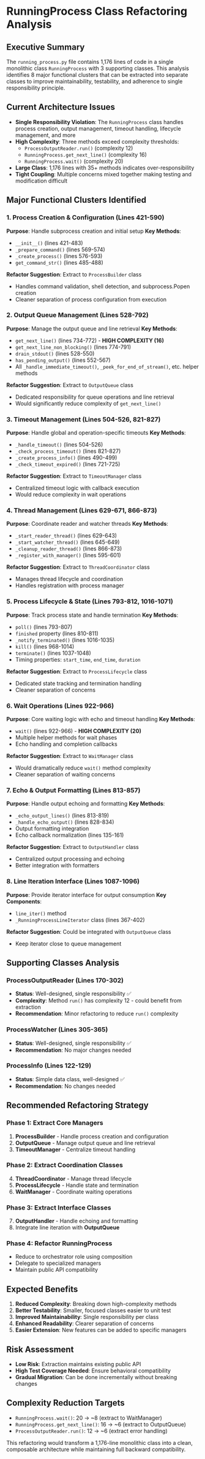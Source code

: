 # RunningProcess Class Refactoring Analysis

## Executive Summary

The `running_process.py` file contains 1,176 lines of code in a single monolithic class `RunningProcess` with 3 supporting classes. This analysis identifies 8 major functional clusters that can be extracted into separate classes to improve maintainability, testability, and adherence to single responsibility principle.

## Current Architecture Issues

- **Single Responsibility Violation**: The `RunningProcess` class handles process creation, output management, timeout handling, lifecycle management, and more
- **High Complexity**: Three methods exceed complexity thresholds:
  - `ProcessOutputReader.run()` (complexity 12)
  - `RunningProcess.get_next_line()` (complexity 16)
  - `RunningProcess.wait()` (complexity 20)
- **Large Class**: 1,176 lines with 35+ methods indicates over-responsibility
- **Tight Coupling**: Multiple concerns mixed together making testing and modification difficult

## Major Functional Clusters Identified

### 1. Process Creation & Configuration (Lines 421-590)
**Purpose**: Handle subprocess creation and initial setup
**Key Methods**:
- `__init__()` (lines 421-483)
- `_prepare_command()` (lines 569-574)
- `_create_process()` (lines 576-593)
- `get_command_str()` (lines 485-488)

**Refactor Suggestion**: Extract to `ProcessBuilder` class
- Handles command validation, shell detection, and subprocess.Popen creation
- Cleaner separation of process configuration from execution

### 2. Output Queue Management (Lines 528-792)
**Purpose**: Manage the output queue and line retrieval
**Key Methods**:
- `get_next_line()` (lines 734-772) - **HIGH COMPLEXITY (16)**
- `get_next_line_non_blocking()` (lines 774-791)
- `drain_stdout()` (lines 528-550)
- `has_pending_output()` (lines 552-567)
- All `_handle_immediate_timeout()`, `_peek_for_end_of_stream()`, etc. helper methods

**Refactor Suggestion**: Extract to `OutputQueue` class
- Dedicated responsibility for queue operations and line retrieval
- Would significantly reduce complexity of `get_next_line()`

### 3. Timeout Management (Lines 504-526, 821-827)
**Purpose**: Handle global and operation-specific timeouts
**Key Methods**:
- `_handle_timeout()` (lines 504-526)
- `_check_process_timeout()` (lines 821-827)
- `_create_process_info()` (lines 490-499)
- `_check_timeout_expired()` (lines 721-725)

**Refactor Suggestion**: Extract to `TimeoutManager` class
- Centralized timeout logic with callback execution
- Would reduce complexity in wait operations

### 4. Thread Management (Lines 629-671, 866-873)
**Purpose**: Coordinate reader and watcher threads
**Key Methods**:
- `_start_reader_thread()` (lines 629-643)
- `_start_watcher_thread()` (lines 645-649)
- `_cleanup_reader_thread()` (lines 866-873)
- `_register_with_manager()` (lines 595-601)

**Refactor Suggestion**: Extract to `ThreadCoordinator` class
- Manages thread lifecycle and coordination
- Handles registration with process manager

### 5. Process Lifecycle & State (Lines 793-812, 1016-1071)
**Purpose**: Track process state and handle termination
**Key Methods**:
- `poll()` (lines 793-807)
- `finished` property (lines 810-811)
- `_notify_terminated()` (lines 1016-1035)
- `kill()` (lines 968-1014)
- `terminate()` (lines 1037-1048)
- Timing properties: `start_time`, `end_time`, `duration`

**Refactor Suggestion**: Extract to `ProcessLifecycle` class
- Dedicated state tracking and termination handling
- Cleaner separation of concerns

### 6. Wait Operations (Lines 922-966)
**Purpose**: Core waiting logic with echo and timeout handling
**Key Methods**:
- `wait()` (lines 922-966) - **HIGH COMPLEXITY (20)**
- Multiple helper methods for wait phases
- Echo handling and completion callbacks

**Refactor Suggestion**: Extract to `WaitManager` class
- Would dramatically reduce `wait()` method complexity
- Cleaner separation of waiting concerns

### 7. Echo & Output Formatting (Lines 813-857)
**Purpose**: Handle output echoing and formatting
**Key Methods**:
- `_echo_output_lines()` (lines 813-819)
- `_handle_echo_output()` (lines 828-834)
- Output formatting integration
- Echo callback normalization (lines 135-161)

**Refactor Suggestion**: Extract to `OutputHandler` class
- Centralized output processing and echoing
- Better integration with formatters

### 8. Line Iteration Interface (Lines 1087-1096)
**Purpose**: Provide iterator interface for output consumption
**Key Components**:
- `line_iter()` method
- `_RunningProcessLineIterator` class (lines 367-402)

**Refactor Suggestion**: Could be integrated with `OutputQueue` class
- Keep iterator close to queue management

## Supporting Classes Analysis

### ProcessOutputReader (Lines 170-302)
- **Status**: Well-designed, single responsibility ✅
- **Complexity**: Method `run()` has complexity 12 - could benefit from extraction
- **Recommendation**: Minor refactoring to reduce `run()` complexity

### ProcessWatcher (Lines 305-365)
- **Status**: Well-designed, single responsibility ✅
- **Recommendation**: No major changes needed

### ProcessInfo (Lines 122-129)
- **Status**: Simple data class, well-designed ✅
- **Recommendation**: No changes needed

## Recommended Refactoring Strategy

### Phase 1: Extract Core Managers
1. **ProcessBuilder** - Handle process creation and configuration
2. **OutputQueue** - Manage output queue and line retrieval
3. **TimeoutManager** - Centralize timeout handling

### Phase 2: Extract Coordination Classes
4. **ThreadCoordinator** - Manage thread lifecycle
5. **ProcessLifecycle** - Handle state and termination
6. **WaitManager** - Coordinate waiting operations

### Phase 3: Extract Interface Classes
7. **OutputHandler** - Handle echoing and formatting
8. Integrate line iteration with **OutputQueue**

### Phase 4: Refactor RunningProcess
- Reduce to orchestrator role using composition
- Delegate to specialized managers
- Maintain public API compatibility

## Expected Benefits

1. **Reduced Complexity**: Breaking down high-complexity methods
2. **Better Testability**: Smaller, focused classes easier to unit test
3. **Improved Maintainability**: Single responsibility per class
4. **Enhanced Readability**: Clearer separation of concerns
5. **Easier Extension**: New features can be added to specific managers

## Risk Assessment

- **Low Risk**: Extraction maintains existing public API
- **High Test Coverage Needed**: Ensure behavioral compatibility
- **Gradual Migration**: Can be done incrementally without breaking changes

## Complexity Reduction Targets

- `RunningProcess.wait()`: 20 → ~8 (extract to WaitManager)
- `RunningProcess.get_next_line()`: 16 → ~6 (extract to OutputQueue)
- `ProcessOutputReader.run()`: 12 → ~6 (extract error handling)

This refactoring would transform a 1,176-line monolithic class into a clean, composable architecture while maintaining full backward compatibility.